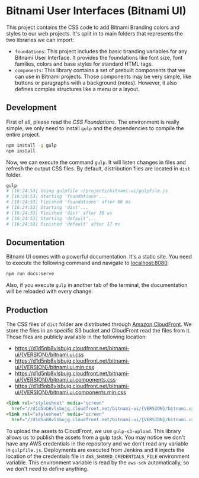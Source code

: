# Bitnami User Interfaces (Bitnami UI)

This project contains the CSS code to add Bitnami Branding colors and styles to our web projects. It's split in to main folders that represents the two libraries we can import:

* `foundations`: This project includes the basic branding variables for any Bitnami User Interface. It provides the foundations like font size, font families, colors and base styles for standard HTML tags.
* `components`: This library contains a set of prebuilt components that we can use in Bitnami projects. Those components may be very simple, like buttons or paragraphs with a background (notes). However, it also defines complex structures like a menu or a layout.

## Development

First of all, please read the _CSS Foundations_. The environment is really
simple, we only need to install `gulp` and the dependencies to compile the entire project.

```sh
npm install -g gulp
npm install
```

Now, we can execute the command `gulp`. It will listen changes in files and refresh the output
CSS files. By default, distribution files are located in `dist` folder.

```sh
gulp
# [16:24:53] Using gulpfile ~/projects/bitnami-ui/gulpfile.js
# [16:24:53] Starting 'foundations'...
# [16:24:53] Finished 'foundations' after 66 ms
# [16:24:53] Starting 'dist'...
# [16:24:53] Finished 'dist' after 30 us
# [16:24:53] Starting 'default'...
# [16:24:53] Finished 'default' after 17 ms
```

## Documentation

Bitnami UI comes with a powerful documentation. It's a static site. You need to execute the
following command and navigate to [localhost:8080](http://localhost:8080).

```sh
npm run docs:serve
```

Also, if you execute `gulp` in another tab of the terminal, the documentation will be reloaded
with every change.

## Production

The CSS files of `dist` folder are distributed through
[Amazon CloudFront](https://aws.amazon.com/cloudfront/). We store the files in an specific S3
bucket and CloudFront read the files from it. Those files are publicly available in the
following location:

* https://d1d5nb8vlsbujg.cloudfront.net/bitnami-ui/{VERSION}/bitnami.ui.css
* https://d1d5nb8vlsbujg.cloudfront.net/bitnami-ui/{VERSION}/bitnami.ui.min.css
* https://d1d5nb8vlsbujg.cloudfront.net/bitnami-ui/{VERSION}/bitnami.ui.components.css
* https://d1d5nb8vlsbujg.cloudfront.net/bitnami-ui/{VERSION}/bitnami.ui.components.min.css

```html
<link rel="stylesheet" media="screen"
  href="//d1d5nb8vlsbujg.cloudfront.net/bitnami-ui/{VERSION}/bitnami.ui.min.css">
<link rel="stylesheet" media="screen"
  href="//d1d5nb8vlsbujg.cloudfront.net/bitnami-ui/{VERSION}/bitnami.ui.components.min.css">
```

To upload the assets to CloudFront, we use `gulp-s3-upload`. This library allows us to publish
the assets from a gulp task. You may notice we don't have any AWS credentials in the repository
and we don't read any variable in `gulpfile.js`. Deployments are executed from Jenkins and it
injects the location of the credentials file in `AWS_SHARED_CREDENTIALS_FILE` environment variable.
This environment variable is read by the `aws-sdk` automatically, so we don't need to define
anything.
